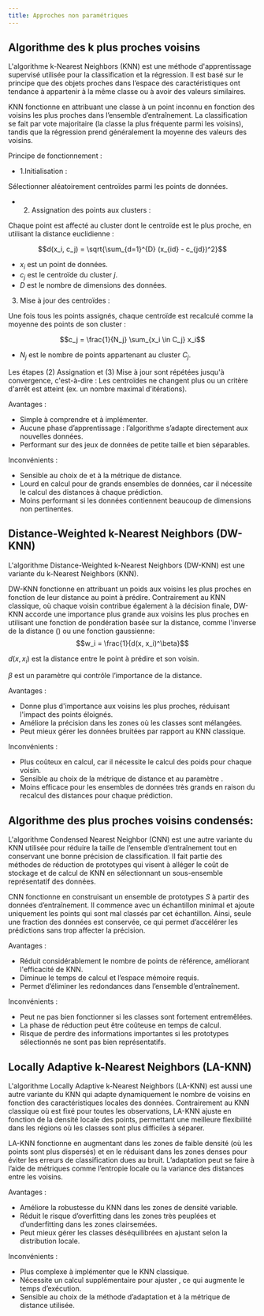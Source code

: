 ```yaml
---
title: Approches non paramétriques
---
```

## Algorithme des k plus proches voisins
L'algorithme k-Nearest Neighbors (KNN) est une méthode d'apprentissage supervisé utilisée pour la classification et la régression. Il est basé sur le principe que des objets proches dans l’espace des caractéristiques ont tendance à appartenir à la même classe ou à avoir des valeurs similaires.

KNN fonctionne en attribuant une classe à un point inconnu en fonction des voisins les plus proches dans l’ensemble d’entraînement. La classification se fait par vote majoritaire (la classe la plus fréquente parmi les voisins), tandis que la régression prend généralement la moyenne des valeurs des voisins.

Principe de fonctionnement :

- 1.Initialisation :

Sélectionner aléatoirement  centroïdes parmi les points de données.

- 2. Assignation des points aux clusters :

Chaque point est affecté au cluster dont le centroïde est le plus proche, en utilisant la distance euclidienne :

$$d(x_i, c_j) = \sqrt{\sum_{d=1}^{D} (x_{id} - c_{jd})^2}$$

- $x_i$ est un point de données.
 - $c_j$ est le centroïde du cluster $j$.
 - $D$ est le nombre de dimensions des données.

3. Mise à jour des centroïdes :

Une fois tous les points assignés, chaque centroïde est recalculé comme la moyenne des points de son cluster :


$$c_j = \frac{1}{N_j} \sum_{x_i \in C_j} x_i$$

- $N_j$ est le nombre de points appartenant au cluster $C_j$.

Les étapes (2) Assignation et (3) Mise à jour sont répétées jusqu'à convergence, c'est-à-dire : Les centroïdes ne changent plus ou un critère d'arrêt est atteint (ex. un nombre maximal d'itérations).


Avantages :

- Simple à comprendre et à implémenter.
- Aucune phase d’apprentissage : l’algorithme s’adapte directement aux nouvelles données.
- Performant sur des jeux de données de petite taille et bien séparables.


Inconvénients :

- Sensible au choix de et à la métrique de distance.
- Lourd en calcul pour de grands ensembles de données, car il nécessite le calcul des distances à chaque prédiction.
- Moins performant si les données contiennent beaucoup de dimensions non pertinentes.


## Distance-Weighted k-Nearest Neighbors (DW-KNN)

L'algorithme Distance-Weighted k-Nearest Neighbors (DW-KNN) est une variante du k-Nearest Neighbors (KNN).

DW-KNN fonctionne en attribuant un poids aux voisins les plus proches en fonction de leur distance au point à prédire. Contrairement au KNN classique, où chaque voisin contribue également à la décision finale, DW-KNN accorde une importance plus grande aux voisins les plus proches en utilisant une fonction de pondération basée sur la distance, comme l'inverse de la distance () ou une fonction gaussienne:
$$w_i = \frac{1}{d(x, x_i)^\beta}$$

 $d(x, x_i)$ est la distance entre le point à prédire et son voisin.

 $\beta$ est un paramètre qui contrôle l’importance de la distance.



Avantages :

- Donne plus d'importance aux voisins les plus proches, réduisant l'impact des points éloignés.
- Améliore la précision dans les zones où les classes sont mélangées.
- Peut mieux gérer les données bruitées par rapport au KNN classique.


Inconvénients :

- Plus coûteux en calcul, car il nécessite le calcul des poids pour chaque voisin.
- Sensible au choix de la métrique de distance et au paramètre .
- Moins efficace pour les ensembles de données très grands en raison du recalcul des distances pour chaque prédiction.

## Algorithme des plus proches voisins condensés:

L'algorithme Condensed Nearest Neighbor (CNN) est une autre variante du KNN utilisée pour réduire la taille de l’ensemble d’entraînement tout en conservant une bonne précision de classification. Il fait partie des méthodes de réduction de prototypes qui visent à alléger le coût de stockage et de calcul de KNN en sélectionnant un sous-ensemble représentatif des données.

CNN fonctionne en construisant un ensemble de prototypes $S$ à partir des données d’entraînement. Il commence avec un échantillon minimal et ajoute uniquement les points qui sont mal classés par cet échantillon. Ainsi, seule une fraction des données est conservée, ce qui permet d’accélérer les prédictions sans trop affecter la précision.

Avantages :

- Réduit considérablement le nombre de points de référence, améliorant l'efficacité de KNN.
- Diminue le temps de calcul et l’espace mémoire requis.
- Permet d’éliminer les redondances dans l’ensemble d’entraînement.


Inconvénients :

- Peut ne pas bien fonctionner si les classes sont fortement entremêlées.
- La phase de réduction peut être coûteuse en temps de calcul.
- Risque de perdre des informations importantes si les prototypes sélectionnés ne sont pas bien représentatifs.

## Locally Adaptive k-Nearest Neighbors (LA-KNN)


L'algorithme Locally Adaptive k-Nearest Neighbors (LA-KNN) est aussi une autre variante du KNN qui adapte dynamiquement le nombre de voisins en fonction des caractéristiques locales des données. Contrairement au KNN classique où est fixé pour toutes les observations, LA-KNN ajuste en fonction de la densité locale des points, permettant une meilleure flexibilité dans les régions où les classes sont plus difficiles à séparer.

LA-KNN fonctionne en augmentant dans les zones de faible densité (où les points sont plus dispersés) et en le réduisant dans les zones denses pour éviter les erreurs de classification dues au bruit. L’adaptation peut se faire à l’aide de métriques comme l’entropie locale ou la variance des distances entre les voisins.

Avantages :

- Améliore la robustesse du KNN dans les zones de densité variable.
- Réduit le risque d’overfitting dans les zones très peuplées et d’underfitting dans les zones clairsemées.
- Peut mieux gérer les classes déséquilibrées en ajustant selon la distribution locale.


Inconvénients :

- Plus complexe à implémenter que le KNN classique.
- Nécessite un calcul supplémentaire pour ajuster , ce qui augmente le temps d’exécution.
- Sensible au choix de la méthode d’adaptation et à la métrique de distance utilisée.
